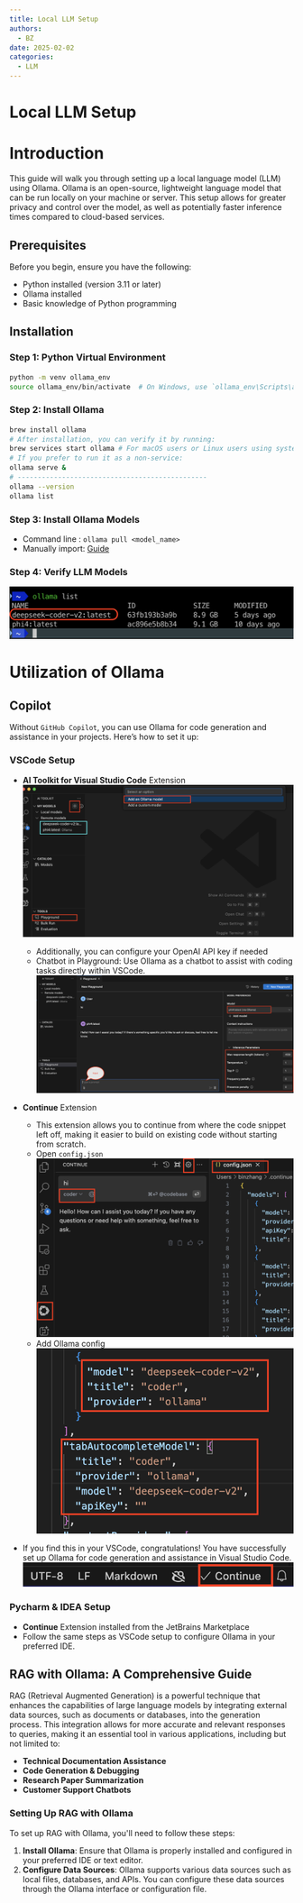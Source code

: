 ```yaml
---
title: Local LLM Setup
authors:
  - BZ
date: 2025-02-02
categories: 
  - LLM
---
```


# Local LLM Setup
<!-- more -->

# Introduction
This guide will walk you through setting up a local language model (LLM) using Ollama. Ollama is an open-source, lightweight language model that can be run locally on your machine or server. This setup allows for greater privacy and control over the model, as well as potentially faster inference times compared to cloud-based services.
## Prerequisites
Before you begin, ensure you have the following:
- Python installed (version 3.11 or later)
- Ollama installed
- Basic knowledge of Python programming
## Installation
### Step 1: Python Virtual Environment 
```bash
python -m venv ollama_env
source ollama_env/bin/activate  # On Windows, use `ollama_env\Scripts\activate`
```
### Step 2: Install Ollama
```bash
brew install ollama
# After installation, you can verify it by running:
brew services start ollama # For macOS users or Linux users using systemd.
# If you prefer to run it as a non-service:
ollama serve &
# -----------------------------------------------
ollama --version
ollama list
```
### Step 3: Install Ollama Models
- Command line : `ollama pull <model_name>`
- Manually import: [Guide](https://github.com/ollama/ollama/blob/main/docs/import.md)

### Step 4: Verify LLM Models
![Ollama](../../assets/images/2025/ollama.png)

# Utilization of Ollama
## Copilot
Without `GitHub Copilot`, you can use Ollama for code generation and assistance in your projects. Here’s how to set it up:

### VSCode Setup
- **AI Toolkit for Visual Studio Code** Extension
![Import Models](../../assets/images/2025/vscode_1.png)
  - Additionally, you can configure your OpenAI API key if needed
  - Chatbot in Playground: Use Ollama as a chatbot to assist with coding tasks directly within VSCode.
![Playground](../../assets/images/2025/vscode_2.png)
- **Continue** Extension
  - This extension allows you to continue from where the code snippet left off, making it easier to build on existing code without starting from scratch.
  - Open `config.json` ![Continue](../../assets/images/2025/vscode_4.png)
  - Add Ollama config
  ![Add Ollama Config](../../assets/images/2025/vscode_3.png)

- If you find this in your VSCode, congratulations! You have successfully set up Ollama for code generation and assistance in Visual Studio Code.
![alt text](../../assets/images/2025/vscode_5.png)

### Pycharm & IDEA Setup
- **Continue** Extension installed from the JetBrains Marketplace
- Follow the same steps as VSCode setup to configure Ollama in your preferred IDE.

## RAG with Ollama: A Comprehensive Guide

RAG (Retrieval Augmented Generation) is a powerful technique that enhances the capabilities of large language models by integrating external data sources, such as documents or databases, into the generation process. This integration allows for more accurate and relevant responses to queries, making it an essential tool in various applications, including but not limited to:

- **Technical Documentation Assistance**
- **Code Generation & Debugging**
- **Research Paper Summarization**
- **Customer Support Chatbots**

### Setting Up RAG with Ollama

To set up RAG with Ollama, you'll need to follow these steps:

1. **Install Ollama**: Ensure that Ollama is properly installed and configured in your preferred IDE or text editor.
2. **Configure Data Sources**: Ollama supports various data sources such as local files, databases, and APIs. You can configure these data sources through the Ollama interface or configuration file.   
